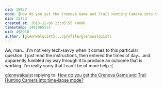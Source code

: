 ```yaml
---
cid: 15937
node: [How do you get the Crenova Game and Trail Hunting Camera into time-lapse mode? ](../notes/stevie/12-06-2016/how-do-you-get-the-crenova-game-and-trail-hunting-camera-into-time-lapse-mode)
nid: 13753
created_at: 2016-12-06 23:05:55 +0000
timestamp: 1481065555
uid: 498910
author: [glennwalquist](../profile/glennwalquist)
---
```


Aw, man....I'm not very tech-savvy when it comes to this particular question. I just read the instructions, then entered the times of day....and apparently fumbled my way through it to produce an outcome that is working. I'm really sorry that I can't be of more help.:(

[glennwalquist](../profile/glennwalquist) replying to: [How do you get the Crenova Game and Trail Hunting Camera into time-lapse mode? ](../notes/stevie/12-06-2016/how-do-you-get-the-crenova-game-and-trail-hunting-camera-into-time-lapse-mode)


